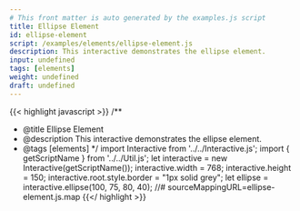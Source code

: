 ```yaml
---
# This front matter is auto generated by the examples.js script
title: Ellipse Element
id: ellipse-element
script: /examples/elements/ellipse-element.js
description: This interactive demonstrates the ellipse element.
input: undefined
tags: [elements]
weight: undefined
draft: undefined
---
```


{{< highlight javascript >}}
/**
* @title Ellipse Element
* @description This interactive demonstrates the ellipse element.
* @tags [elements]
*/
import Interactive from '../../Interactive.js';
import { getScriptName } from '../../Util.js';
let interactive = new Interactive(getScriptName());
interactive.width = 768;
interactive.height = 150;
interactive.root.style.border = "1px solid grey";
let ellipse = interactive.ellipse(100, 75, 80, 40);
//# sourceMappingURL=ellipse-element.js.map
{{</ highlight >}}


